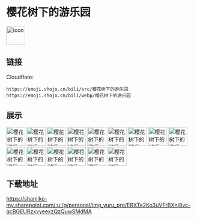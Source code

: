 # 樱花树下的游乐园
<img src="https://emoji.shojo.cn/bili/src/樱花树下的游乐园/icon.png" width="50" height="50" alt="icon">

## 链接
Cloudflare:
```
https://emoji.shojo.cn/bili/src/樱花树下的游乐园
https://emoji.shojo.cn/bili/webp/樱花树下的游乐园
```
## 展示
<img src="https://emoji.shojo.cn/bili/src/樱花树下的游乐园/樱花树下的游乐园-优雅.png" width="50" height="50" alt="樱花树下的游乐园-优雅">
<img src="https://emoji.shojo.cn/bili/src/樱花树下的游乐园/樱花树下的游乐园-刷我的卡.png" width="50" height="50" alt="樱花树下的游乐园-刷我的卡">
<img src="https://emoji.shojo.cn/bili/src/樱花树下的游乐园/樱花树下的游乐园-心动.png" width="50" height="50" alt="樱花树下的游乐园-心动">
<img src="https://emoji.shojo.cn/bili/src/樱花树下的游乐园/樱花树下的游乐园-打咩.png" width="50" height="50" alt="樱花树下的游乐园-打咩">
<img src="https://emoji.shojo.cn/bili/src/樱花树下的游乐园/樱花树下的游乐园-呃呃.png" width="50" height="50" alt="樱花树下的游乐园-呃呃">
<img src="https://emoji.shojo.cn/bili/src/樱花树下的游乐园/樱花树下的游乐园-指责.png" width="50" height="50" alt="樱花树下的游乐园-指责">
<img src="https://emoji.shojo.cn/bili/src/樱花树下的游乐园/樱花树下的游乐园-疑惑.png" width="50" height="50" alt="樱花树下的游乐园-疑惑">
<img src="https://emoji.shojo.cn/bili/src/樱花树下的游乐园/樱花树下的游乐园-大受震撼.png" width="50" height="50" alt="樱花树下的游乐园-大受震撼">
<img src="https://emoji.shojo.cn/bili/src/樱花树下的游乐园/樱花树下的游乐园-心虚.png" width="50" height="50" alt="樱花树下的游乐园-心虚">
<img src="https://emoji.shojo.cn/bili/src/樱花树下的游乐园/樱花树下的游乐园-破防了.png" width="50" height="50" alt="樱花树下的游乐园-破防了">
<img src="https://emoji.shojo.cn/bili/src/樱花树下的游乐园/樱花树下的游乐园-杂鱼.png" width="50" height="50" alt="樱花树下的游乐园-杂鱼">
<img src="https://emoji.shojo.cn/bili/src/樱花树下的游乐园/樱花树下的游乐园-晕厥.png" width="50" height="50" alt="樱花树下的游乐园-晕厥">
<img src="https://emoji.shojo.cn/bili/src/樱花树下的游乐园/樱花树下的游乐园-无所谓.png" width="50" height="50" alt="樱花树下的游乐园-无所谓">
<img src="https://emoji.shojo.cn/bili/src/樱花树下的游乐园/樱花树下的游乐园-阴险.png" width="50" height="50" alt="樱花树下的游乐园-阴险">
<img src="https://emoji.shojo.cn/bili/src/樱花树下的游乐园/樱花树下的游乐园-气哭了.png" width="50" height="50" alt="樱花树下的游乐园-气哭了">

## 下载地址

https://shamiko-my.sharepoint.com/:u:/g/personal/img_yuru_pro/ERXTe2Ko3uVFrBXnI8vc-qcBGEURzxvyeexzQzQuwSMdMA